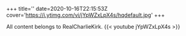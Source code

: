 +++
title=''
date=2020-10-16T22:15:53Z
cover='https://i.ytimg.com/vi/jYpWZxLpX4s/hqdefault.jpg'
+++

All content belongs to RealCharlieKirk.
{{< youtube jYpWZxLpX4s >}}
